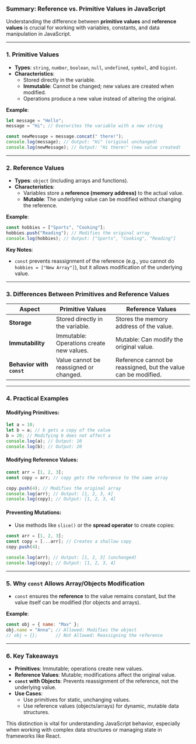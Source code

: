 ### Summary: Reference vs. Primitive Values in JavaScript

Understanding the difference between **primitive values** and **reference values** is crucial for working with variables, constants, and data manipulation in JavaScript.

---

### **1. Primitive Values**

- **Types**: `string`, `number`, `boolean`, `null`, `undefined`, `symbol`, and `bigint`.
- **Characteristics**:
  - Stored directly in the variable.
  - **Immutable**: Cannot be changed; new values are created when modified.
  - Operations produce a new value instead of altering the original.

**Example**:

```javascript
let message = "Hello";
message = "Hi"; // Overwrites the variable with a new string

const newMessage = message.concat(" there!");
console.log(message); // Output: "Hi" (original unchanged)
console.log(newMessage); // Output: "Hi there!" (new value created)
```

---

### **2. Reference Values**

- **Types**: `object` (including arrays and functions).
- **Characteristics**:
  - Variables store a **reference (memory address)** to the actual value.
  - **Mutable**: The underlying value can be modified without changing the reference.

**Example**:

```javascript
const hobbies = ["Sports", "Cooking"];
hobbies.push("Reading"); // Modifies the original array
console.log(hobbies); // Output: ["Sports", "Cooking", "Reading"]
```

**Key Notes**:

- `const` prevents reassignment of the reference (e.g., you cannot do `hobbies = ["New Array"]`), but it allows modification of the underlying value.

---

### **3. Differences Between Primitives and Reference Values**

| **Aspect**                | **Primitive Values**                     | **Reference Values**                                           |
| ------------------------- | ---------------------------------------- | -------------------------------------------------------------- |
| **Storage**               | Stored directly in the variable.         | Stores the memory address of the value.                        |
| **Immutability**          | Immutable: Operations create new values. | Mutable: Can modify the original value.                        |
| **Behavior with `const`** | Value cannot be reassigned or changed.   | Reference cannot be reassigned, but the value can be modified. |

---

### **4. Practical Examples**

#### **Modifying Primitives**:

```javascript
let a = 10;
let b = a; // b gets a copy of the value
b = 20; // Modifying b does not affect a
console.log(a); // Output: 10
console.log(b); // Output: 20
```

#### **Modifying Reference Values**:

```javascript
const arr = [1, 2, 3];
const copy = arr; // copy gets the reference to the same array

copy.push(4); // Modifies the original array
console.log(arr); // Output: [1, 2, 3, 4]
console.log(copy); // Output: [1, 2, 3, 4]
```

#### **Preventing Mutations**:

- Use methods like `slice()` or the **spread operator** to create copies:

```javascript
const arr = [1, 2, 3];
const copy = [...arr]; // Creates a shallow copy
copy.push(4);

console.log(arr); // Output: [1, 2, 3] (unchanged)
console.log(copy); // Output: [1, 2, 3, 4]
```

---

### **5. Why `const` Allows Array/Objects Modification**

- `const` ensures the **reference** to the value remains constant, but the value itself can be modified (for objects and arrays).

**Example**:

```javascript
const obj = { name: "Max" };
obj.name = "Anna"; // Allowed: Modifies the object
// obj = {};       // Not Allowed: Reassigning the reference
```

---

### **6. Key Takeaways**

- **Primitives**: Immutable; operations create new values.
- **Reference Values**: Mutable; modifications affect the original value.
- **`const` with Objects**: Prevents reassignment of the reference, not the underlying value.
- **Use Cases**:
  - Use primitives for static, unchanging values.
  - Use reference values (objects/arrays) for dynamic, mutable data structures.

This distinction is vital for understanding JavaScript behavior, especially when working with complex data structures or managing state in frameworks like React.
